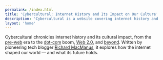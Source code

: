 ```yaml
---
permalink: /index.html
title: 'Cybercultural: Internet History and Its Impact on Our Culture'
description: 'Cybercultural is a website covering internet history and the evolution of digital culture.'
layout: 'home'
---
```


Cybercultural chronicles internet history and its cultural impact, from the [pre-web](/preweb) era to the [dot-com](/dotcom) boom, [Web 2.0](/web20), and [beyond](/enshittocene). Written by pioneering tech blogger [Richard MacManus](/about/), it explores how the internet shaped our world — and what its future holds.